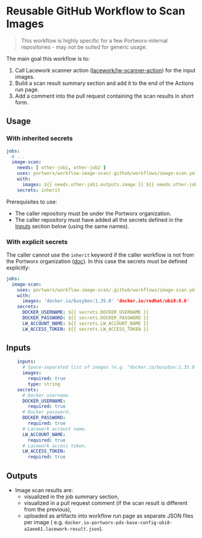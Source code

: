 # Reusable GitHub Workflow to Scan Images

> This workflow is highly specific for a few Portworx-internal repositories - may not be suited for generic usage.

The main goal this workflow is to:

1. Call Lacework scanner action ([lacework/lw-scanner-action](https://github.com/lacework/lw-scanner-action)) for the
   input images.
2. Build a scan result summary section and add it to the end of the Actions run page.
3. Add a comment into the pull request containing the scan results in short form.

## Usage

### With inherited secrets

```yml
jobs:
  # ...
  image-scan:
    needs: [ other-job1, other-job2 ]
    uses: portworx/workflow-image-scan/.github/workflows/image-scan.yml@v1
    with:
      images: ${{ needs.other-job1.outputs.image }} ${{ needs.other-job2.outputs.image }}
    secrets: inherit
```

Prerequisites to use:

* The caller repository must be under the Portworx organization.
* The caller repository must have added all the secrets defined in the [Inputs](#inputs) section below (using the same
  names).

### With explicit secrets

The caller cannot use the `inherit` keyword if the caller workflow is not from the Portworx organization
([doc](https://docs.github.com/en/actions/using-workflows/workflow-syntax-for-github-actions#jobsjob_idsecretsinherit)).
In this case the secrets must be defined explicitly:

```yml
jobs:
  image-scan:
    uses: portworx/workflow-image-scan/.github/workflows/image-scan.yml@v1
    with:
      images: 'docker.io/busybox:1.35.0' 'docker.io/redhat/ubi8:8.6'
    secrets:
      DOCKER_USERNAME: ${{ secrets.DOCKER_USERNAME }}
      DOCKER_PASSWORD: ${{ secrets.DOCKER_PASSWORD }}
      LW_ACCOUNT_NAME: ${{ secrets.LW_ACCOUNT_NAME }}
      LW_ACCESS_TOKEN: ${{ secrets.LW_ACCESS_TOKEN }}
```

## <a id="inputs"></a>Inputs

```yml
    inputs:
      # Space-separated list of images (e.g. "docker.io/busybox:1.35.0 docker.io/redhat/ubi8:8.6").
      images:
        required: true
        type: string
    secrets:
      # Docker username.
      DOCKER_USERNAME:
        required: true
      # Docker password.
      DOCKER_PASSWORD:
        required: true
      # Lacework account name.
      LW_ACCOUNT_NAME:
        required: true
      # Lacework access token.
      LW_ACCESS_TOKEN:
        required: true
```

## Outputs

* Image scan results are:
    * visualized in the job summary section,
    * visualized in a pull request comment (if the scan result is different from the previous),
    * uploaded as artifacts into workflow run page as separate JSON files per image (
      e.g. `docker.io-portworx-pds-base-config-ubi8-a2aee61.lacework-result.json`).

